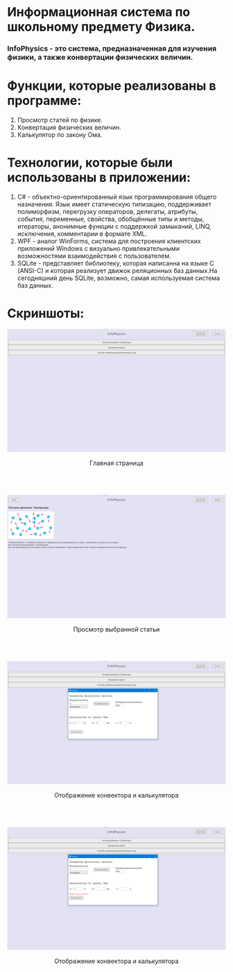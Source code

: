 # Информационная система по школьному предмету Физика.
### InfoPhysics - это система, предназначенная для изучения физики, а также конвертации физических величин.

# Функции, которые реализованы в программе:
1. Просмотр статей по физике.
2. Конвертация физических величин.
3. Калькулятор по закону Ома.

# Технологии, которые были использованы в приложении:
1. C# - объектно-ориентированный язык программирования общего назначения. Язык имеет статическую типизацию, поддерживает полиморфизм, перегрузку операторов, делегаты, атрибуты, события, переменные, свойства, обобщённые типы и методы, итераторы, анонимные функции с поддержкой замыканий, LINQ, исключения, комментарии в формате XML.
2. WPF - аналог WinForms, система для построения клиентских приложений Windows с визуально привлекательными возможностями взаимодействия с пользователем.
3. SQLite - представляет библиотеку, которая написанна на языке C (ANSI-C) и которая реализует движок реляционных баз данных.На сегодняшний день SQLite, возможно, самая используемая система баз данных.

# Скриншоты:
![Главная страница](https://github.com/axxcel/InfoPhysics/blob/main/Screens/1.jpg?raw=true)
<div align="center">Главная страница</div>
</br> </br> </br>

![Просмотр выбранной статьи](https://github.com/axxcel/InfoPhysics/blob/main/Screens/2.jpg?raw=true)
<div align="center">Просмотр выбранной статьи</div>
</br> </br> </br>

![Отображение конвектора и калькулятора](https://github.com/axxcel/InfoPhysics/blob/main/Screens/3.jpg?raw=true)
<div align="center">Отображение конвектора и калькулятора</div>
</br> </br> </br>

![Отображение конвектора и калькулятора](https://github.com/axxcel/InfoPhysics/blob/main/Screens/4.jpg?raw=true)
<div align="center">Отображение конвектора и калькулятора</div>
